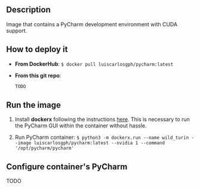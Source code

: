 Description
-----------

Image that contains a PyCharm development environment with CUDA support.

How to deploy it
----------------
* **From DockerHub**: `$ docker pull luiscarlosgph/pycharm:latest`

* **From this git repo**:
  ```bash
  TODO
  ```

Run the image
-------------

1. Install **dockerx** following the instructions [here](https://github.com/luiscarlosgph/dockerx#install-using-pip). This is necessary to run the PyCharm GUI within the container without hassle. 

2. Run PyCharm container: `$ python3 -m dockerx.run --name wild_turin --image luiscarlosgph/pycharm:latest --nvidia 1 --command '/opt/pycharm/pycharm'`

Configure container's PyCharm
-----------------------------

TODO
